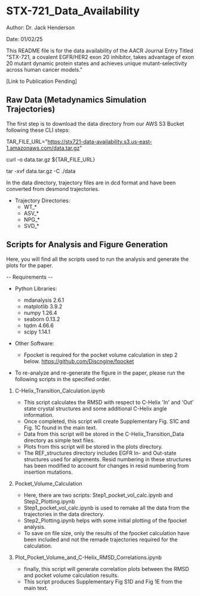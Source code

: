 # STX-721_Data_Availability

Author: Dr. Jack Henderson

Date: 01/02/25

This README file is for the data availability of the AACR Journal Entry Titled "STX-721, a covalent EGFR/HER2 exon 20 inhibitor, takes advantage of exon 20 mutant dynamic protein states and achieves unique mutant-selectivity across human cancer models."

[Link to Publication Pending]

## Raw Data (Metadynamics Simulation Trajectories)

The first step is to download the data directory from our AWS S3 Bucket following these CLI steps:

TAR_FILE_URL="https://stx721-data-availability.s3.us-east-1.amazonaws.com/data.tar.gz"

curl -o data.tar.gz ${TAR_FILE_URL}

tar -xvf data.tar.gz -C ./data


In the data directory, trajectory files are in dcd format and have been converted from desmond trajectories.

- Trajectory Directories:
    - WT_*
    - ASV_*
    - NPG_*
    - SVD_*

## Scripts for Analysis and Figure Generation

Here, you will find all the scripts used to run the analysis and generate the plots for the paper.

-- Requirements --

- Python Libraries:
    - mdanalysis                2.6.1
    - matplotlib                3.9.2
    - numpy                     1.26.4
    - seaborn                   0.13.2
    - tqdm                      4.66.6
    - scipy                     1.14.1

- Other Software:
    - Fpocket is required for the pocket volume calculation in step 2 below. https://github.com/Discngine/fpocket

- To re-analyze and re-generate the figure in the paper, please run the following scripts in the specified order.

1. C-Helix_Transition_Calculation.ipynb
   - This script calculates the RMSD with respect to C-Helix 'In' and 'Out' state crystal structures and some additional C-Helix angle information.
   - Once completed, this script will create Supplementary Fig. S1C and Fig. 1C found in the main text.
   - Data from this script will be stored in the C-Helix_Transition_Data directory as simple text files.
   - Plots from this script will be stored in the plots directory.
   - The REF_structures directory includes EGFR In- and Out-state structures used for alignments. Resid numbering in these structures has been modified to account for changes in resid numbering from insertion mutations.

2. Pocket_Volume_Calculation
   - Here, there are two scripts: Step1_pocket_vol_calc.ipynb and Step2_Plotting.ipynb
   - Step1_pocket_vol_calc.ipynb is used to remake all the data from the trajectories in the data directory.
   - Step2_Plotting.ipynb helps with some initial plotting of the fpocket analysis.
   - To save on file size, only the results of the fpocket calculation have been included and not the remade trajectories required for the calculation.

3. Plot_Pocket_Volume_and_C-Helix_RMSD_Correlations.ipynb
   - finally, this script will generate correlation plots between the RMSD and pocket volume calculation results.
   - This script produces Supplementary Fig S1D and Fig 1E from the main text.
